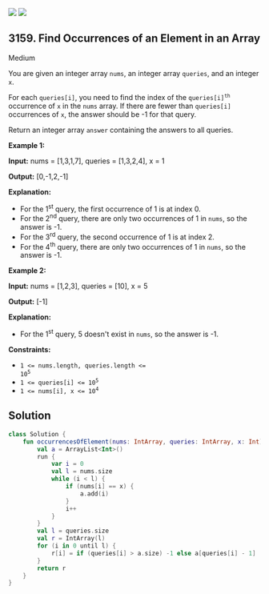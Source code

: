 [![](https://img.shields.io/github/stars/javadev/LeetCode-in-Kotlin?label=Stars&style=flat-square)](https://github.com/javadev/LeetCode-in-Kotlin)
[![](https://img.shields.io/github/forks/javadev/LeetCode-in-Kotlin?label=Fork%20me%20on%20GitHub%20&style=flat-square)](https://github.com/javadev/LeetCode-in-Kotlin/fork)

## 3159\. Find Occurrences of an Element in an Array

Medium

You are given an integer array `nums`, an integer array `queries`, and an integer `x`.

For each `queries[i]`, you need to find the index of the <code>queries[i]<sup>th</sup></code> occurrence of `x` in the `nums` array. If there are fewer than `queries[i]` occurrences of `x`, the answer should be -1 for that query.

Return an integer array `answer` containing the answers to all queries.

**Example 1:**

**Input:** nums = [1,3,1,7], queries = [1,3,2,4], x = 1

**Output:** [0,-1,2,-1]

**Explanation:**

*   For the 1<sup>st</sup> query, the first occurrence of 1 is at index 0.
*   For the 2<sup>nd</sup> query, there are only two occurrences of 1 in `nums`, so the answer is -1.
*   For the 3<sup>rd</sup> query, the second occurrence of 1 is at index 2.
*   For the 4<sup>th</sup> query, there are only two occurrences of 1 in `nums`, so the answer is -1.

**Example 2:**

**Input:** nums = [1,2,3], queries = [10], x = 5

**Output:** [-1]

**Explanation:**

*   For the 1<sup>st</sup> query, 5 doesn't exist in `nums`, so the answer is -1.

**Constraints:**

*   <code>1 <= nums.length, queries.length <= 10<sup>5</sup></code>
*   <code>1 <= queries[i] <= 10<sup>5</sup></code>
*   <code>1 <= nums[i], x <= 10<sup>4</sup></code>

## Solution

```kotlin
class Solution {
    fun occurrencesOfElement(nums: IntArray, queries: IntArray, x: Int): IntArray {
        val a = ArrayList<Int>()
        run {
            var i = 0
            val l = nums.size
            while (i < l) {
                if (nums[i] == x) {
                    a.add(i)
                }
                i++
            }
        }
        val l = queries.size
        val r = IntArray(l)
        for (i in 0 until l) {
            r[i] = if (queries[i] > a.size) -1 else a[queries[i] - 1]
        }
        return r
    }
}
```